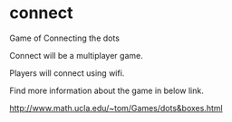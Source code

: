 # connect

 Game of Connecting the dots

 Connect will be a multiplayer game.

 Players will connect using wifi.


Find more information about the game in below link.

http://www.math.ucla.edu/~tom/Games/dots&boxes.html
